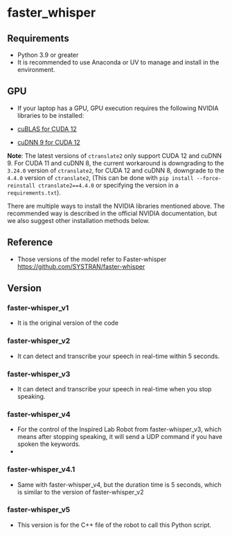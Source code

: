 # faster_whisper

## Requirements
* Python 3.9 or greater
* It is recommended to use Anaconda or UV to manage and install in the environment.

## GPU
* If your laptop has a GPU, GPU execution requires the following NVIDIA libraries to be installed:

* [cuBLAS for CUDA 12](https://developer.nvidia.com/cublas)
* [cuDNN 9 for CUDA 12](https://developer.nvidia.com/cudnn)

**Note**: The latest versions of `ctranslate2` only support CUDA 12 and cuDNN 9. For CUDA 11 and cuDNN 8, the current workaround is downgrading to the `3.24.0` version of `ctranslate2`, for CUDA 12 and cuDNN 8, downgrade to the `4.4.0` version of `ctranslate2`, (This can be done with `pip install --force-reinstall ctranslate2==4.4.0` or specifying the version in a `requirements.txt`).

There are multiple ways to install the NVIDIA libraries mentioned above. The recommended way is described in the official NVIDIA documentation, but we also suggest other installation methods below. 

## Reference
* Those versions of the model refer to Faster-whisper https://github.com/SYSTRAN/faster-whisper

## Version
### faster-whisper_v1 
* It is the original version of the code 

### faster-whisper_v2
* It can detect and transcribe your speech in real-time within 5 seconds.

### faster-whisper_v3
* It can detect and transcribe your speech in real-time when you stop speaking.

### faster-whisper_v4
* For the control of the Inspired Lab Robot from faster-whisper_v3, which means after stopping speaking, it will send a UDP command if you have spoken the keywords.
* 
### faster-whisper_v4.1
* Same with faster-whisper_v4, but the duration time is 5 seconds, which is similar to the  version of faster-whisper_v2

### faster-whisper_v5
* This version is for the C++ file of the robot to call this Python script.

